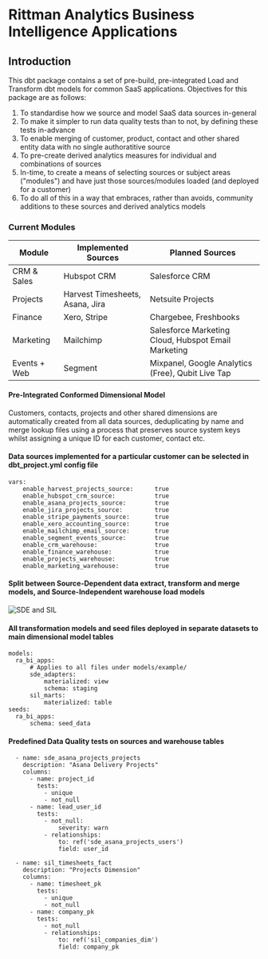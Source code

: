 # Rittman Analytics Business Intelligence Applications

## Introduction
This dbt package contains a set of pre-build, pre-integrated Load and Transform dbt models for common SaaS applications.
Objectives for this package are as follows:

1. To standardise how we source and model SaaS data sources in-general
2. To make it simpler to run data quality tests than to not, by defining these tests in-advance
3. To enable merging of customer, product, contact and other shared entity data with no single authoratitive source
4. To pre-create derived analytics measures for individual and combinations of sources
5. In-time, to create a means of selecting sources or subject areas ("modules") and have just those sources/modules loaded (and deployed for a customer)
6. To do all of this in a way that embraces, rather than avoids, community additions to these sources and derived analytics models

### Current Modules

| Module       | Implemented Sources | Planned Sources             |
|--------------|---------------------|-----------------------------|
| CRM & Sales  | Hubspot CRM         | Salesforce CRM              |
| Projects     | Harvest Timesheets, Asana, Jira  | Netsuite Projects           |
| Finance      | Xero, Stripe                | Chargebee, Freshbooks                    |
| Marketing    | Mailchimp           | Salesforce Marketing Cloud, Hubspot Email Marketing  |
| Events + Web | Segment             | Mixpanel, Google Analytics (Free), Qubit Live Tap                   |

#### Pre-Integrated Conformed Dimensional Model

Customers, contacts, projects and other shared dimensions are automatically created from all data sources, deduplicating by name and merge lookup files using a process that preserves source system keys whilst assigning a unique ID for each customer, contact etc.

#### Data sources implemented for a particular customer can be selected in dbt_project.yml config file

```
vars:
    enable_harvest_projects_source:      true
    enable_hubspot_crm_source:           true
    enable_asana_projects_source:        true
    enable_jira_projects_source:         true
    enable_stripe_payments_source:       true
    enable_xero_accounting_source:       true
    enable_mailchimp_email_source:       true
    enable_segment_events_source:        true
    enable_crm_warehouse:                true
    enable_finance_warehouse:            true
    enable_projects_warehouse:           true
    enable_marketing_warehouse:          true
```
#### Split between Source-Dependent data extract, transform and merge models, and Source-Independent warehouse load models

![SDE and SIL ](https://github.com/rittmananalytics/ra_bi_apps/raw/master/ra_biapps/img/sde_sil_diagram.png)

#### All transformation models and seed files deployed in separate datasets to main dimensional model tables

```
models:
  ra_bi_apps:
      # Applies to all files under models/example/
      sde_adapters:
          materialized: view
          schema: staging
      sil_marts:
          materialized: table
seeds:
  ra_bi_apps:
      schema: seed_data
```
#### Predefined Data Quality tests on sources and warehouse tables

```
  - name: sde_asana_projects_projects
    description: "Asana Delivery Projects"
    columns:
      - name: project_id
        tests:
          - unique
          - not_null
      - name: lead_user_id
        tests:
          - not_null:
              severity: warn
          - relationships:
              to: ref('sde_asana_projects_users')
              field: user_id

  - name: sil_timesheets_fact
    description: "Projects Dimension"
    columns:
      - name: timesheet_pk
        tests:
          - unique
          - not_null
      - name: company_pk
        tests:
          - not_null
          - relationships:
              to: ref('sil_companies_dim')
              field: company_pk
```
